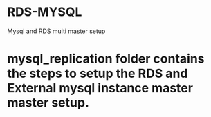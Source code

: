 # RDS-MYSQL
Mysql and RDS multi master setup


# mysql_replication folder contains the steps to setup the RDS and External mysql instance master master setup.
